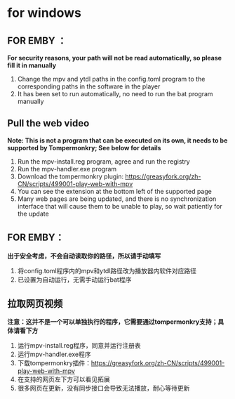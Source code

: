 # for windows

## FOR EMBY ：

**For security reasons, your path will not be read automatically, so please fill it in manually**

1. Change the mpv and ytdl paths in the config.toml program to the corresponding paths in the software in the player
2. It has been set to run automatically, no need to run the bat program manually

## Pull the web video

**Note: This is not a program that can be executed on its own, it needs to be supported by Tompermonkry; See below for details**

1. Run the mpv-install.reg program, agree and run the registry
2. Run the mpv-handler.exe program
3. Download the tompermonkry plugin: https://greasyfork.org/zh-CN/scripts/499001-play-web-with-mpv
4. You can see the extension at the bottom left of the supported page
5. Many web pages are being updated, and there is no synchronization interface that will cause them to be unable to play, so wait patiently for the update


## FOR EMBY：

**出于安全考虑，不会自动读取你的路径，所以请手动填写**

1. 将config.toml程序内的mpv和ytdl路径改为播放器内软件对应路径
2. 已设置为自动运行，无需手动运行bat程序

## 拉取网页视频

**注意：这并不是一个可以单独执行的程序，它需要通过tompermonkry支持；具体请看下方**

1. 运行mpv-install.reg程序，同意并运行注册表
2. 运行mpv-handler.exe程序
3. 下载tompermonkry插件：https://greasyfork.org/zh-CN/scripts/499001-play-web-with-mpv
4. 在支持的网页左下方可以看见拓展
5. 很多网页在更新，没有同步接口会导致无法播放，耐心等待更新